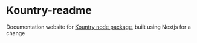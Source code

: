 # Kountry-readme
Documentation website for <a href="https://github.com/jayantur13/Kountry">Kountry node package</a>, built using Nextjs for a change
